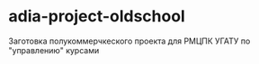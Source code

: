 # adia-project-oldschool
Заготовка полукоммерчкеского проекта для РМЦПК УГАТУ по "управлению" курсами
